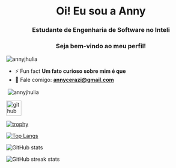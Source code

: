 <h1 align="center">Oi! Eu sou a Anny</h1>
<h3 align="center">Estudante de Engenharia de Software no Inteli</h3>
<h3 align="center">Seja bem-vindo ao meu perfil!</h3>

<p align="left"> <img src="https://komarev.com/ghpvc/?username=annyjhulia&label=Profile%20views&color=0e75b6&style=flat" alt="annyjhulia" /> </p>

- ⚡ Fun fact **Um fato curioso sobre mim é que**
- 💬 Fale comigo: **annycerazi@gmail.com**

<p>&nbsp;<img align="center" src="https://github-readme-stats.vercel.app/api?username=annyjhulia&show_icons=true&locale=en" alt="annyjhulia" /></p>

[<img src='https://cdn.jsdelivr.net/npm/simple-icons@3.0.1/icons/github.svg' alt='github' height='40'>](https://github.com/annyjhulia)  

[![trophy](https://github-profile-trophy.vercel.app/?username=annyjhulia)](https://github.com/ryo-ma/github-profile-trophy)

[![Top Langs](https://github-readme-stats.vercel.app/api/top-langs/?username=annyjhulia)](https://github.com/anuraghazra/github-readme-stats)

![GitHub stats](https://github-readme-stats.vercel.app/api?username=annyjhulia&show_icons=true)  

![GitHub streak stats](https://streak-stats.demolab.com/?user=annyjhulia)

<!--
**annyjhulia/annyjhulia** is a ✨ _special_ ✨ repository because its `README.md` (this file) appears on your GitHub profile.

Here are some ideas to get you started:

- 🔭 I’m currently working on ...
- 🌱 I’m currently learning ...
- 👯 I’m looking to collaborate on ...
- 🤔 I’m looking for help with ...
- 💬 Ask me about ...
- 📫 How to reach me: ...
- 😄 Pronouns: ...
- ⚡ Fun fact: ...
-->
